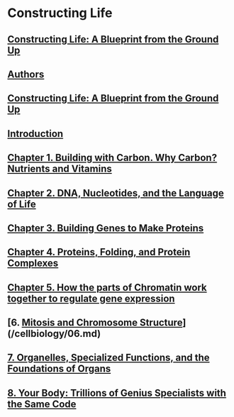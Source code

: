 # Constructing Life


## [Constructing Life: A Blueprint from the Ground Up](/cellbiology/Cover.md)  


## [Authors](/cellbiology/Author.md)                                           


## [Constructing Life: A Blueprint from the Ground Up](/cellbiology/Book.md)   


## [Introduction](/cellbiology/Intro.md)                                       


## [Chapter 1. Building with Carbon. Why Carbon? Nutrients and Vitamins](/cellbiology/01.md)


## [Chapter 2. DNA, Nucleotides, and the Language of Life](/cellbiology/02.md) 


## [Chapter 3. Building Genes to Make Proteins](/cellbiology/03.md)            


## [Chapter 4. Proteins, Folding, and Protein Complexes](/cellbiology/04.md)   


## [Chapter 5. How the parts of Chromatin work together to regulate gene expression](/cellbiology/05.md)


## [6. [Mitosis and Chromosome Structure](06.md)](/cellbiology/06.md)          


## [7. Organelles, Specialized Functions, and the Foundations of Organs](/cellbiology/07.md)


## [8. Your Body: Trillions of Genius Specialists with the Same Code](/cellbiology/08.md)

